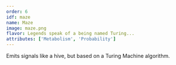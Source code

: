 ```yaml
---
order: 6
idf: maze
name: Maze
image: maze.png
flavor: Legends speak of a being named Turing...
attributes: ['Metabolism', 'Probability']
---
```

Emits signals like a hive, but based on a Turing Machine algorithm.